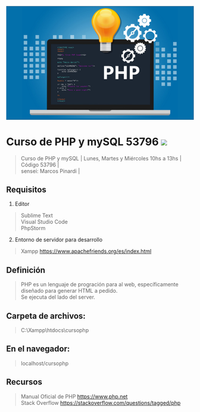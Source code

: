 <img src="extras/imagenes/php.png">

# Curso de PHP y mySQL 53796 <img src="https://img.shields.io/badge/PHP-777BB4?style=for-the-badge&logo=php&logoColor=white">

> Curso de PHP y mySQL | 
> Lunes, Martes y Miércoles 10hs a 13hs |    
> Código 53796 |    
> sensei: Marcos Pinardi |    

## Requisitos

 1. Editor
> Sublime Text  
> Visual Studio Code  
> PhpStorm 

 2. Entorno de servidor para desarrollo 
> Xampp https://www.apachefriends.org/es/index.html    

## Definición

> PHP es un lenguaje de progración para al web, específicamente diseñado para generar HTML a pedido.  
> Se ejecuta del lado del server.

## Carpeta de archivos:
>    C:\\Xampp\htdocs\cursophp

## En el navegador:
>    localhost/cursophp

## Recursos

> Manual Oficial de PHP https://www.php.net  
> Stack Overflow https://stackoverflow.com/questions/tagged/php  

